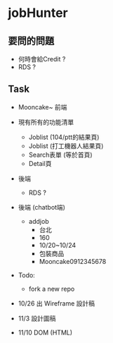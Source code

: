# jobHunter

## 要問的問題
* 何時會給Credit ?
* RDS ?

## Task

* Mooncake~ 前端
* 現有所有的功能清單
    * Joblist (104/ptt的結果頁)
    * Joblist (打工機器人結果頁)
    * Search表單 (等於首頁)
    * Detail頁

* 後端
    * RDS ?

* 後端 (chatbot端)
    * addjob
        * 台北
        * 160
        * 10/20~10/24
        * 包裝商品
        * Mooncake0912345678
        
* Todo:
    * fork a new repo
    
* 10/26 出 Wireframe 設計稿
* 11/3  設計圖稿
* 11/10 DOM (HTML)


